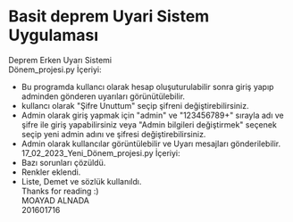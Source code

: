 # Basit deprem Uyari Sistem Uygulaması
Deprem Erken Uyarı Sistemi  
Dönem_projesi.py İçeriyi:  
* Bu programda kullancı olarak hesap oluşuturulabilir sonra giriş yapıp adminden gönderen uyarıları görünütülebilir.  
* kullancı olarak "Şifre Unuttum" seçip şifreni değiştirebilirsiniz.  
* Admin olarak giriş yapmak için "admin" ve "123456789+" sırayla adı ve şifre ile giriş yapabilirsiniz veya "Admin bilgileri değiştirmek" seçenek seçip yeni admin adını ve şifresi değiştirebilirsiniz.  
* Admin olarak kullancılar görüntülebilir ve Uyarı mesajları gönderilebilir.  
17_02_2023_Yeni_Dönem_projesi.py İçeriyi:  
* Bazı sorunları çözüldü.
* Renkler eklendi.
* Liste, Demet ve sözlük kullanıldı.  
Thanks for reading :)  
MOAYAD ALNADA  
201601716  
